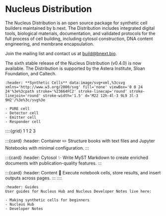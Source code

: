 # Nucleus Distribution


The Nucleus Distribution is an open source package for synthetic cell builders maintained by b.next. The Distribution includes integrated digital tools, biological materials, documentation, and validated protocols for the full process of cell building, including cytosol construction, DNA content engineering, and membrane encapsulation. 

Join the mailing list and contact us at build@bnext.bio.

The sixth stable release of the Nucleus Distribution (v0.4.0) is now available. The Distribution is supported by the Astera Institute, Sloan Foundation, and Caltech.

```{card} 
:header: **Synthetic Cells** data:image/svg+xml,%3csvg xmlns='http://www.w3.org/2000/svg' fill='none' viewBox='0 0 24 24'%3e%3cpath stroke='%23664FC2' stroke-linecap='round' stroke-linejoin='round' stroke-width='1.5' d='M22 12h-4l-3 9L9 3l-3 9H2'/%3e%3c/svg%3e

- PURE cell
- Detector cell
- Emitter cell
- Responder cell
```

::::{grid} 1 1 2 3

:::{card}
:header: Container ✏️
Structure books with text files and Jupyter Notebooks with minimal configuration.
:::

:::{card}
:header: Cytosol ✨
Write MyST Markdown to create enriched documents with publication-quality features.
:::

:::{card}
:header: Content 🔁
Execute notebook cells, store results, and insert outputs across pages.
:::
::::

```{card} 
:header: Guides
User guides for Nucleus Hub and Nucleus Developer Notes live here:

- Making synthetic cells for beginners
- Nucleus Hub
- Developer Notes
```